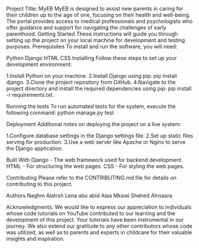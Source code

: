 Project Title: MyEB
MyEB is designed to assist new parents in caring for their children up to the age of one, focusing on their health and well-being.
The portal provides access to medical professionals and psychologists who offer guidance and support for navigating the challenges
of early parenthood.
Getting Started
These instructions will guide you through setting up the project on your local machine for development and testing purposes.
Prerequisites
To install and run the software, you will need:

Python
Django
HTML
CSS
Installing
Follow these steps to set up your development environment:

1.Install Python on your machine.
2.Install Django using pip: pip install django.
3.Clone the project repository from GitHub.
4.Navigate to the project directory and install the required 
dependencies using pip: pip install -r requirements.txt.

Running the tests
To run automated tests for the system, execute the following command:
python manage.py test

Deployment
Additional notes on deploying the project on a live system:

1.Configure database settings in the Django settings file.
2.Set up static files serving for production.
3.Use a web server like Apache or Nginx to serve the Django application.

Built With
Django - The web framework used for backend development.
HTML - For structuring the web pages.
CSS - For styling the web pages.

Contributing
Please refer to the CONTRIBUTING.md file for details on contributing to this project.

Authors
Naghm Alatrsh 
Lena abu abid
Alaa Mkawi
Shahed Alnsasra

Acknowledgments:
We would like to express our appreciation to individuals whose code tutorials 
on YouTube contributed to our learning and the development of this project. 
Your tutorials have been instrumental in our journey. We also extend our 
gratitude to any other contributors whose code was utilized, 
as well as to parents and experts in childcare for their valuable insights and inspiration.
